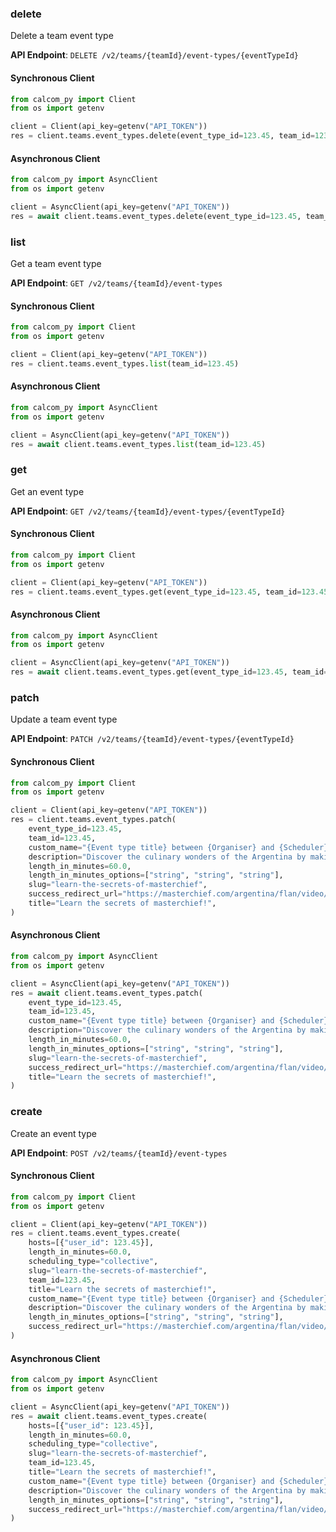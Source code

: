 
### delete <a name="delete"></a>
Delete a team event type



**API Endpoint**: `DELETE /v2/teams/{teamId}/event-types/{eventTypeId}`

#### Synchronous Client

```python
from calcom_py import Client
from os import getenv

client = Client(api_key=getenv("API_TOKEN"))
res = client.teams.event_types.delete(event_type_id=123.45, team_id=123.45)
```

#### Asynchronous Client

```python
from calcom_py import AsyncClient
from os import getenv

client = AsyncClient(api_key=getenv("API_TOKEN"))
res = await client.teams.event_types.delete(event_type_id=123.45, team_id=123.45)
```

### list <a name="list"></a>
Get a team event type



**API Endpoint**: `GET /v2/teams/{teamId}/event-types`

#### Synchronous Client

```python
from calcom_py import Client
from os import getenv

client = Client(api_key=getenv("API_TOKEN"))
res = client.teams.event_types.list(team_id=123.45)
```

#### Asynchronous Client

```python
from calcom_py import AsyncClient
from os import getenv

client = AsyncClient(api_key=getenv("API_TOKEN"))
res = await client.teams.event_types.list(team_id=123.45)
```

### get <a name="get"></a>
Get an event type



**API Endpoint**: `GET /v2/teams/{teamId}/event-types/{eventTypeId}`

#### Synchronous Client

```python
from calcom_py import Client
from os import getenv

client = Client(api_key=getenv("API_TOKEN"))
res = client.teams.event_types.get(event_type_id=123.45, team_id=123.45)
```

#### Asynchronous Client

```python
from calcom_py import AsyncClient
from os import getenv

client = AsyncClient(api_key=getenv("API_TOKEN"))
res = await client.teams.event_types.get(event_type_id=123.45, team_id=123.45)
```

### patch <a name="patch"></a>
Update a team event type



**API Endpoint**: `PATCH /v2/teams/{teamId}/event-types/{eventTypeId}`

#### Synchronous Client

```python
from calcom_py import Client
from os import getenv

client = Client(api_key=getenv("API_TOKEN"))
res = client.teams.event_types.patch(
    event_type_id=123.45,
    team_id=123.45,
    custom_name="{Event type title} between {Organiser} and {Scheduler}",
    description="Discover the culinary wonders of the Argentina by making the best flan ever!",
    length_in_minutes=60.0,
    length_in_minutes_options=["string", "string", "string"],
    slug="learn-the-secrets-of-masterchief",
    success_redirect_url="https://masterchief.com/argentina/flan/video/9129412",
    title="Learn the secrets of masterchief!",
)
```

#### Asynchronous Client

```python
from calcom_py import AsyncClient
from os import getenv

client = AsyncClient(api_key=getenv("API_TOKEN"))
res = await client.teams.event_types.patch(
    event_type_id=123.45,
    team_id=123.45,
    custom_name="{Event type title} between {Organiser} and {Scheduler}",
    description="Discover the culinary wonders of the Argentina by making the best flan ever!",
    length_in_minutes=60.0,
    length_in_minutes_options=["string", "string", "string"],
    slug="learn-the-secrets-of-masterchief",
    success_redirect_url="https://masterchief.com/argentina/flan/video/9129412",
    title="Learn the secrets of masterchief!",
)
```

### create <a name="create"></a>
Create an event type



**API Endpoint**: `POST /v2/teams/{teamId}/event-types`

#### Synchronous Client

```python
from calcom_py import Client
from os import getenv

client = Client(api_key=getenv("API_TOKEN"))
res = client.teams.event_types.create(
    hosts=[{"user_id": 123.45}],
    length_in_minutes=60.0,
    scheduling_type="collective",
    slug="learn-the-secrets-of-masterchief",
    team_id=123.45,
    title="Learn the secrets of masterchief!",
    custom_name="{Event type title} between {Organiser} and {Scheduler}",
    description="Discover the culinary wonders of the Argentina by making the best flan ever!",
    length_in_minutes_options=["string", "string", "string"],
    success_redirect_url="https://masterchief.com/argentina/flan/video/9129412",
)
```

#### Asynchronous Client

```python
from calcom_py import AsyncClient
from os import getenv

client = AsyncClient(api_key=getenv("API_TOKEN"))
res = await client.teams.event_types.create(
    hosts=[{"user_id": 123.45}],
    length_in_minutes=60.0,
    scheduling_type="collective",
    slug="learn-the-secrets-of-masterchief",
    team_id=123.45,
    title="Learn the secrets of masterchief!",
    custom_name="{Event type title} between {Organiser} and {Scheduler}",
    description="Discover the culinary wonders of the Argentina by making the best flan ever!",
    length_in_minutes_options=["string", "string", "string"],
    success_redirect_url="https://masterchief.com/argentina/flan/video/9129412",
)
```
